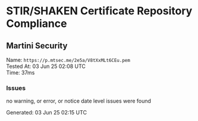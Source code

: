 # STIR/SHAKEN Certificate Repository Compliance

## Martini Security

Name: `https://p.mtsec.me/2e5a/V8tXxMLt6CEu.pem`\
Tested At: 03 Jun 25 02:08 UTC\
Time: 37ms

### Issues

no warning, or error, or notice date level issues were found

Generated: 03 Jun 25 02:15 UTC